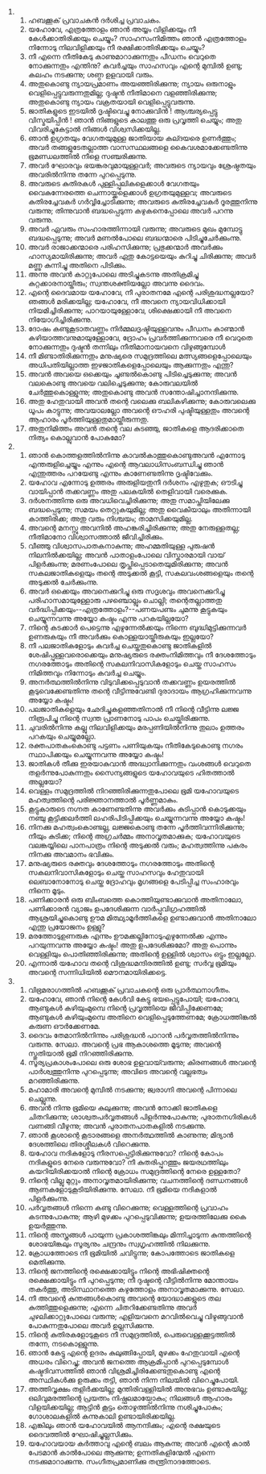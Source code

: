 <ol>
  <li>
    <ol>
      <li>ഹബക്കൂക്‍ പ്രവാചകന്‍ ദര്‍ശിച്ച പ്രവാചകം.</li>
      <li>യഹോവേ, എത്രത്തോളം ഞാന്‍ അയ്യം വിളിക്കയും നീ കേള്‍ക്കാതിരിക്കയും ചെയ്യും? സാഹസംനിമിത്തം ഞാന്‍ എത്രത്തോളം നിന്നോടു നിലവിളിക്കയും നീ രക്ഷിക്കാതിരിക്കയും ചെയ്യും?</li>
      <li>നീ എന്നെ നീതികേടു കാണുമാറാക്കുന്നതും പീഡനം വെറുതെ നോക്കുന്നതും എന്തിനു? കവര്‍ച്ചയും സാഹസവും എന്റെ മുമ്പില്‍ ഉണ്ടു; കലഹം നടക്കുന്നു; ശണ്ഠ ഉളവായി വരും.</li>
      <li>അതുകൊണ്ടു ന്യായപ്രമാണം അയഞ്ഞിരിക്കുന്നു; ന്യായം ഒരുനാളും വെളിപ്പെട്ടുവരുന്നതുമില്ല; ദുഷ്ടന്‍ നീതിമാനെ വളഞ്ഞിരിക്കുന്നു; അതുകൊണ്ടു ന്യായം വക്രതയായി വെളിപ്പെട്ടുവരുന്നു.</li>
      <li>ജാതികളുടെ ഇടയില്‍ ദൃഷ്ടിവെച്ചു നോക്കുവിന്‍ ! ആശ്ചര്യപ്പെട്ടു വിസ്മയിപ്പിന്‍ ! ഞാന്‍ നിങ്ങളുടെ കാലത്തു ഒരു പ്രവൃത്തി ചെയ്യും; അതു വിവരിച്ചുകേട്ടാല്‍ നിങ്ങള്‍ വിശ്വസിക്കയില്ല.</li>
      <li>ഞാന്‍ ഉഗ്രതയും വേഗതയുമുള്ള ജാതിയായ കല്ദയരെ ഉണര്‍ത്തും; അവര്‍ തങ്ങളുടേതല്ലാത്ത വാസസ്ഥലങ്ങളെ കൈവശമാക്കേണ്ടതിന്നു ഭൂമണ്ഡലത്തില്‍ നീളെ സഞ്ചരിക്കുന്നു.</li>
      <li>അവര്‍ ഘോരവും ഭയങ്കരവുമായുള്ളവര്‍; അവരുടെ ന്യായവും ശ്രേഷ്ഠതയും അവരില്‍നിന്നു തന്നേ പുറപ്പെടുന്നു.</li>
      <li>അവരുടെ കുതിരകള്‍ പുള്ളിപ്പുലികളെക്കാള്‍ വേഗതയും വൈകുന്നേരത്തെ ചെന്നായ്ക്കളെക്കാള്‍ ഉഗ്രതയുമുള്ളവ; അവരുടെ കുതിരച്ചേവകര്‍ ഗര്‍വ്വിച്ചോടിക്കുന്നു; അവരുടെ കുതിരച്ചേവകര്‍ ദൂരത്തുനിന്നു വരുന്നു; തിന്നുവാന്‍ ബദ്ധപ്പെടുന്ന കഴുകനെപ്പോലെ അവര്‍ പറന്നു വരുന്നു.</li>
      <li>അവര്‍ ഏവരും സംഹാരത്തിന്നായി വരുന്നു; അവരുടെ മുഖം മുമ്പോട്ടു ബദ്ധപ്പെടുന്നു; അവര്‍ മണല്‍പോലെ ബദ്ധന്മാരെ പിടിച്ചുചേര്‍ക്കുംന്നു.</li>
      <li>അവര്‍ രാജാക്കന്മാരെ പരിഹസിക്കുന്നു; പ്രഭുക്കന്മാര്‍ അവര്‍ക്കും ഹാസ്യമായിരിക്കുന്നു; അവര്‍ ഏതു കോട്ടയെയും കുറിച്ചു ചിരിക്കുന്നു; അവര്‍ മണ്ണു കുന്നിച്ചു അതിനെ പിടിക്കും.</li>
      <li>അന്നു അവന്‍ കാറ്റുപോലെ അടിച്ചുകടന്നു അതിക്രമിച്ചു കുറ്റക്കാരനായ്തീരും; സ്വന്തശക്തിയല്ലോ അവന്നു ദൈവം.</li>
      <li>എന്റെ ദൈവമായ യഹോവേ, നീ പുരാതനമേ എന്റെ പരിശുദ്ധനല്ലയോ? ഞങ്ങള്‍ മരിക്കയില്ല; യഹോവേ, നീ അവനെ ന്യായവിധിക്കായി നിയമിച്ചിരിക്കുന്നു; പാറയായുള്ളോവേ, ശിക്ഷെക്കായി നീ അവനെ നിയോഗിച്ചിരിക്കുന്നു.</li>
      <li>ദോഷം കണ്ടുകൂടാതവണ്ണം നിര്‍മ്മലദൃഷ്ടിയുള്ളവനും പീഡനം കാണ്മാന്‍ കഴിയാത്തവനുമായുള്ളോവേ, ദ്രോഹം പ്രവര്‍ത്തിക്കുന്നവരെ നീ വെറുതെ നോക്കുന്നതും ദുഷ്ടന്‍ തന്നിലും നീതിമാനായവനെ വിഴുങ്ങുമ്പോള്‍</li>
      <li>നീ മിണ്ടാതിരിക്കുന്നതും മനുഷ്യരെ സമുദ്രത്തിലെ മത്സ്യങ്ങളെപ്പോലെയും അധിപതിയില്ലാത്ത ഇഴജാതികളെപ്പോലെയും ആക്കുന്നതും എന്തു?</li>
      <li>അവന്‍ അവയെ ഒക്കെയും ചൂണ്ടല്‍കൊണ്ടു പിടിച്ചെടുക്കുന്നു; അവന്‍ വലകൊണ്ടു അവയെ വലിച്ചെടുക്കുന്നു; കോരുവലയില്‍ ചേര്‍ത്തുകൊള്ളുന്നു; അതുകൊണ്ടു അവന്‍ സന്തോഷിച്ചാനന്ദിക്കുന്നു.</li>
      <li>അതു ഹേതുവായി അവന്‍ തന്റെ വലെക്കു ബലികഴിക്കുന്നു; കോരുവലെക്കു ധൂപം കാട്ടുന്നു; അവയാലല്ലോ അവന്റെ ഔഹരി പുഷ്ടിയുള്ളതും അവന്റെ ആഹാരം പൂര്‍ത്തിയുള്ളതുമായ്തീരുന്നതു.</li>
      <li>അതുനിമിത്തം അവന്‍ തന്റെ വല കുടഞ്ഞു, ജാതികളെ ആദരിക്കാതെ നിത്യം കൊല്ലുവാന്‍ പോകുമോ?</li>
    </ol>
  </li>
  <li>
    <ol>
      <li>ഞാന്‍ കൊത്തളത്തില്‍നിന്നു കാവല്‍കാത്തുകൊണ്ടുഅവന്‍ എന്നോടു എന്തരുളിച്ചെയ്യും എന്നും എന്റെ ആവലാധിസംബന്ധിച്ചു ഞാന്‍ എന്തുത്തരം പറയേണ്ടു എന്നും കാണേണ്ടതിന്നു ദൃഷ്ടിവേക്കും.</li>
      <li>യഹോവ എന്നോടു ഉത്തരം അരുളിയതുനീ ദര്‍ശനം എഴുതുക; ഔടിച്ചു വായിപ്പാന്‍ തക്കവണ്ണം അതു പലകയില്‍ തെളിവായി വരെക്കുക.</li>
      <li>ദര്‍ശനത്തിന്നു ഒരു അവധിവെച്ചിരിക്കുന്നു; അതു സമാപ്തിയിലേക്കു ബദ്ധപ്പെടുന്നു; സമയം തെറ്റുകയുമില്ല; അതു വൈകിയാലും അതിന്നായി കാത്തിരിക്ക; അതു വരും നിശ്ചയം; താമസിക്കയുമില്ല.</li>
      <li>അവന്റെ മനസ്സു അവനില്‍ അഹങ്കരിച്ചിരിക്കുന്നു; അതു നേരുള്ളതല്ല; നീതിമാനോ വിശ്വാസത്താല്‍ ജീവിച്ചിരിക്കും.</li>
      <li>വീഞ്ഞു വിശ്വാസപാതകനാകുന്നു; അഹമ്മതിയുള്ള പുരുഷന്‍ നിലനില്‍ക്കയില്ല; അവന്‍ പാതാളംപോലെ വിസ്താരമായി വായ് പിളര്‍ക്കുംന്നു; മരണംപോലെ തൃപ്തിപ്പെടാതെയുമിരിക്കുന്നു; അവന്‍ സകലജാതികളെയും തന്റെ അടുക്കല്‍ കൂട്ടി, സകലവംശങ്ങളെയും തന്റെ അടുക്കല്‍ ചേര്‍ക്കുംന്നു.</li>
      <li>അവര്‍ ഒക്കെയും അവനെക്കുറിച്ചു ഒരു സദൃശവും അവനെക്കുറിച്ചു പരിഹാസമായുള്ളോരു പഴഞ്ചൊല്ലും ചൊല്ലി; തന്റെതല്ലാത്തതു വര്‍ദ്ധിപ്പിക്കയും--എത്രത്തോളം?--പണയപണ്ടം ചുമന്നു കൂട്ടുകയും ചെയ്യുന്നവന്നു അയ്യോ കഷ്ടം എന്നു പറകയില്ലയോ?</li>
      <li>നിന്റെ കടക്കാര്‍ പെട്ടെന്നു എഴുന്നേല്‍ക്കയും നിന്നെ ബുദ്ധിമുട്ടിക്കുന്നവര്‍ ഉണരുകയും നീ അവര്‍ക്കും കൊള്ളയായ്തീരുകയും ഇല്ലയോ?</li>
      <li>നീ പലജാതികളോടും കവര്‍ച്ച ചെയ്തതുകൊണ്ടു ജാതികളില്‍ ശേഷിപ്പുള്ളവരൊക്കെയും മനുഷ്യരുടെ രക്തംനിമിത്തവും നീ ദേശത്തോടും നഗരത്തോടും അതിന്റെ സകലനിവാസികളോടും ചെയ്ത സാഹസം നിമിത്തവും നിന്നോടും കവര്‍ച്ച ചെയ്യും.</li>
      <li>അനര്‍ത്ഥത്തില്‍നിന്നു വിടുവിക്കപ്പെടുവാന്‍ തക്കവണ്ണം ഉയരത്തില്‍ കൂടുവെക്കേണ്ടതിന്നു തന്റെ വീട്ടിന്നുവേണ്ടി ദുരാദായം ആഗ്രഹിക്കുന്നവന്നു അയ്യോ കഷ്ടം!</li>
      <li>പലജാതികളെയും ഛേദിച്ചുകളഞ്ഞതിനാല്‍ നീ നിന്റെ വീട്ടിന്നു ലജ്ജ നിരൂപിച്ചു നിന്റെ സ്വന്ത പ്രാണനോടു പാപം ചെയ്തിരിക്കുന്നു.</li>
      <li>ചുവരില്‍നിന്നു കല്ലു നിലവിളിക്കയും മരപ്പണിയില്‍നിന്നു തുലാം ഉത്തരം പറകയും ചെയ്യുമല്ലോ.</li>
      <li>രക്തപാതകംകൊണ്ടു പട്ടണം പണിയുകയും നീതികേടുകൊണ്ടു നഗരം സ്ഥാപിക്കയും ചെയ്യുന്നവന്നു അയ്യോ കഷ്ടം!</li>
      <li>ജാതികള്‍ തീക്കു ഇരയാകുവാന്‍ അദ്ധ്വാനിക്കുന്നതും വംശങ്ങള്‍ വെറുതെ തളര്‍ന്നുപോകുന്നതും സൈന്യങ്ങളുടെ യഹോവയുടെ ഹിതത്താല്‍ അല്ലയോ?</li>
      <li>വെള്ളം സമുദ്രത്തില്‍ നിറഞ്ഞിരിക്കുന്നതുപോലെ ഭൂമി യഹോവയുടെ മഹത്വത്തിന്റെ പരിജ്ഞാനത്താല്‍ പൂര്‍ണ്ണമാകും.</li>
      <li>കൂട്ടുകാരുടെ നഗ്നത കാണേണ്ടതിന്നു അവര്‍ക്കും കുടിപ്പാന്‍ കൊടുക്കയും നഞ്ചു കൂട്ടിക്കലര്‍ത്തി ലഹരിപിടിപ്പിക്കയും ചെയ്യുന്നവന്നു അയ്യോ കഷ്ടം!</li>
      <li>നിനക്കു മഹത്വംകൊണ്ടല്ല, ലജ്ജകൊണ്ടു തന്നേ പൂര്‍ത്തിവന്നിരിക്കുന്നു; നീയും കുടിക്ക; നിന്റെ അഗ്രചര്‍മ്മം അനാവൃതമാക്കുക; യഹോവയുടെ വലങ്കയ്യിലെ പാനപാത്രം നിന്റെ അടുക്കല്‍ വരും; മഹത്വത്തിന്നു പകരം നിനക്കു അവമാനം ഭവിക്കും.</li>
      <li>മനുഷ്യരുടെ രക്തവും ദേശത്തോടും നഗരത്തോടും അതിന്റെ സകലനിവാസികളോടും ചെയ്ത സാഹസവും ഹേതുവായി ലെബാനോനോടു ചെയ്ത ദ്രോഹവും മൃഗങ്ങളെ പേടിപ്പിച്ച സംഹാരവും നിന്നെ മൂടും.</li>
      <li>പണിക്കാരന്‍ ഒരു ബിംബത്തെ കൊത്തിയുണ്ടാക്കുവാന്‍ അതിനാലോ, പണിക്കാരന്‍ വ്യാജം ഉപദേശിക്കുന്ന വാര്‍പ്പുവിഗ്രഹത്തില്‍ ആശ്രയിച്ചുകൊണ്ടു ഊമ മിത്ഥ്യാമൂര്‍ത്തികളെ ഉണ്ടാക്കുവാന്‍ അതിനാലോ എന്തു പ്രയോജനം ഉള്ളു?</li>
      <li>മരത്തോടുഉണരുക എന്നും ഊമക്കല്ലിനോടുഎഴുന്നേല്‍ക്ക എന്നും പറയുന്നവന്നു അയ്യോ കഷ്ടം! അതു ഉപദേശിക്കുമോ? അതു പൊന്നും വെള്ളിയും പൊതിഞ്ഞിരിക്കുന്നു; അതിന്റെ ഉള്ളില്‍ ശ്വാസം ഒട്ടും ഇല്ലല്ലോ.</li>
      <li>എന്നാല്‍ യഹോവ തന്റെ വിശുദ്ധമന്ദിരത്തില്‍ ഉണ്ടു; സര്‍വ്വ ഭൂമിയും അവന്റെ സന്നിധിയില്‍ മൌനമായിരിക്കട്ടെ.</li>
    </ol>
  </li>
  <li>
    <ol>
      <li>വിഭ്രമരാഗത്തില്‍ ഹബക്കൂക്‍ പ്രവാചകന്റെ ഒരു പ്രാര്‍ത്ഥനാഗീതം.</li>
      <li>യഹോവേ, ഞാന്‍ നിന്റെ കേള്‍വി കേട്ടു ഭയപ്പെട്ടുപോയി; യഹോവേ, ആണ്ടുകള്‍ കഴിയുംമുമ്പെ നിന്റെ പ്രവൃത്തിയെ ജീവിപ്പിക്കേണമേ; ആണ്ടുകള്‍ കഴിയുംമുമ്പെ അതിനെ വെളിപ്പെടുത്തേണമേ; ക്രോധത്തിങ്കല്‍ കരുണ ഔര്‍ക്കേണമേ.</li>
      <li>ദൈവം തേമാനില്‍നിന്നും പരിശുദ്ധന്‍ പാറാന്‍ പര്‍വ്വതത്തില്‍നിന്നും വരുന്നു. സേലാ. അവന്റെ പ്രഭ ആകാശത്തെ മൂടുന്നു; അവന്റെ സ്തുതിയാല്‍ ഭൂമി നിറഞ്ഞിരിക്കുന്നു.</li>
      <li>സൂര്യപ്രകാശംപോലെ ഒരു ശോഭ ഉളവായ്‍വരുന്നു; കിരണങ്ങള്‍ അവന്റെ പാര്‍ശ്വത്തുനിന്നു പുറപ്പെടുന്നു; അവിടെ അവന്റെ വല്ലഭത്വം മറഞ്ഞിരിക്കുന്നു.</li>
      <li>മഹാമാരി അവന്റെ മുമ്പില്‍ നടക്കുന്നു; ജ്വരാഗ്നി അവന്റെ പിന്നാലെ ചെല്ലുന്നു.</li>
      <li>അവന്‍ നിന്നു ഭൂമിയെ കുലുക്കുന്നു; അവന്‍ നോക്കി ജാതികളെ ചിതറിക്കുന്നു; ശാശ്വതപര്‍വ്വതങ്ങള്‍ പിളര്‍ന്നുപോകുന്നു; പുരാതനഗിരികള്‍ വണങ്ങി വീഴുന്നു; അവന്‍ പുരാതനപാതകളില്‍ നടക്കുന്നു.</li>
      <li>ഞാന്‍ കൂശാന്റെ കൂടാരങ്ങളെ അനര്‍ത്ഥത്തില്‍ കാണുന്നു; മിദ്യാന്‍ ദേശത്തിലെ തിരശ്ശീലകള്‍ വിറെക്കുന്നു.</li>
      <li>യഹോവ നദികളോടു നീരസപ്പെട്ടിരിക്കുന്നുവോ? നിന്റെ കോപം നദികളുടെ നേരെ വരുന്നുവോ? നീ കുതരിപ്പുറത്തും ജയരഥത്തിലും കയറിയിരിക്കയാല്‍ നിന്റെ ക്രോധം സമുദ്രത്തിന്റെ നേരെ ഉള്ളതോ?</li>
      <li>നിന്റെ വില്ലു മുറ്റും അനാവൃതമായിരിക്കുന്നു; വചനത്തിന്റെ ദണ്ഡനങ്ങള്‍ ആണകളോടുകൂടിയിരിക്കുന്നു. സേലാ. നീ ഭൂമിയെ നദികളാല്‍ പിളര്‍ക്കുംന്നു.</li>
      <li>പര്‍വ്വതങ്ങള്‍ നിന്നെ കണ്ടു വിറെക്കുന്നു; വെള്ളത്തിന്റെ പ്രവാഹം കടന്നുപോകുന്നു; ആഴി മുഴക്കം പുറപ്പെടുവിക്കുന്നു; ഉയരത്തിലേക്കു കൈ ഉയര്‍ത്തുന്നു.</li>
      <li>നിന്റെ അസ്ത്രങ്ങള്‍ പായുന്ന പ്രകാശത്തിങ്കലും മിന്നിച്ചാടുന്ന കുന്തത്തിന്റെ ശോഭയിങ്കലും സൂര്യനും ചന്ദ്രനും സ്വഗൃഹത്തില്‍ നിലക്കുന്നു.</li>
      <li>ക്രോധത്തോടെ നീ ഭൂമിയില്‍ ചവിട്ടുന്നു; കോപത്തോടെ ജാതികളെ മെതിക്കുന്നു.</li>
      <li>നിന്റെ ജനത്തിന്റെ രക്ഷെക്കായിട്ടും നിന്റെ അഭിഷിക്തന്റെ രക്ഷെക്കായിട്ടും നീ പുറപ്പെടുന്നു; നീ ദുഷ്ടന്റെ വീട്ടില്‍നിന്നു മോന്തായം തകര്‍ത്തു, അടിസ്ഥാനത്തെ കഴുത്തോളം അനാവൃതമാക്കുന്നു. സേലാ.</li>
      <li>നീ അവന്റെ കുന്തങ്ങള്‍കൊണ്ടു അവന്റെ യോദ്ധാക്കളുടെ തല കുത്തിത്തുളെക്കുന്നു; എന്നെ ചിതറിക്കേണ്ടതിന്നു അവര്‍ ചുഴലിക്കാറ്റുപോലെ വരുന്നു; എളിയവനെ മറവില്‍വെച്ചു വിഴുങ്ങുവാന്‍ പോകുന്നതുപോലെ അവര്‍ ഉല്ലസിക്കുന്നു.</li>
      <li>നിന്റെ കുതിരകളോടുകൂടെ നീ സമുദ്രത്തില്‍, പെരുവെള്ളക്കൂട്ടത്തില്‍ തന്നേ, നടകൊള്ളുന്നു.</li>
      <li>ഞാന്‍ കേട്ടു എന്റെ ഉദരം കുലുങ്ങിപ്പോയി, മുഴക്കം ഹേതുവായി എന്റെ അധരം വിറെച്ചു; അവന്‍ ജനത്തെ ആക്രമിപ്പാന്‍ പുറപ്പെടുമ്പോള്‍ കഷ്ടദിവസത്തില്‍ ഞാന്‍ വിശ്രമിച്ചിരിക്കേണ്ടതുകൊണ്ടു എന്റെ അസ്ഥികള്‍ക്കു ഉരുക്കം തട്ടി, ഞാന്‍ നിന്ന നിലയില്‍ വിറെച്ചുപോയി.</li>
      <li>അത്തിവൃക്ഷം തളിര്‍ക്കയില്ല; മുന്തിരിവള്ളിയില്‍ അനുഭവം ഉണ്ടാകയില്ല; ഒലിവുമരത്തിന്റെ പ്രയത്നം നിഷ്ഫലമായ്പോകും; നിലങ്ങള്‍ ആഹാരം വിളയിക്കയില്ല; ആട്ടിന്‍ കൂട്ടം തൊഴുത്തില്‍നിന്നു നശിച്ചുപോകും; ഗോശാലകളില്‍ കന്നുകാലി ഉണ്ടായിരിക്കയില്ല.</li>
      <li>എങ്കിലും ഞാന്‍ യഹോവയില്‍ ആനന്ദിക്കും; എന്റെ രക്ഷയുടെ ദൈവത്തില്‍ ഘോഷിച്ചുല്ലസിക്കും.</li>
      <li>യഹോവയായ കര്‍ത്താവു എന്റെ ബലം ആകുന്നു; അവന്‍ എന്റെ കാല്‍ പേടമാന്‍ കാല്‍പോലെ ആക്കുന്നു; ഉന്നതികളിന്മേല്‍ എന്നെ നടക്കുമാറാക്കുന്നു. സംഗീതപ്രമാണിക്കു തന്ത്രിനാദത്തോടെ.</li>
    </ol>
  </li>
</ol>